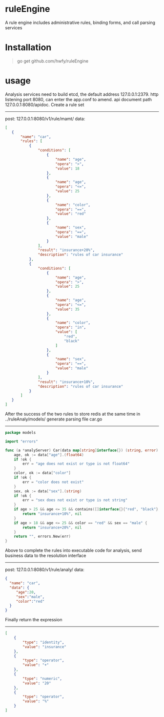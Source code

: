 # ruleEngine
A rule engine includes administrative rules, binding forms, and call parsing services
# Installation
> go get github.com/hwfy/ruleEngine
# usage
Analysis services need to build etcd, the default address 127.0.0.1:2379. http listening port 8080, can enter the app.conf to amend.  api document path 127.0.0.1:8080/apidoc.
Create a rule set


----------


 post:  127.0.0.1:8080/v1/rule/mamt/
 data: 
 ```json
[
    {
        "name": "car",
        "rules": [
            {
                "conditions": [
                    {
                        "name": "age",
                        "opera": ">",
                        "value": 18
                    },
                    {
                        "name": "age",
                        "opera": "<=",
                        "value": 25
                    },
                    {
                        "name": "color",
                        "opera": "==",
                        "value": "red"
                    },
                    {
                        "name": "sex",
                        "opera": "==",
                        "value": "male"
                    }
                ],
                "result": "insurance+20%",
                "description": "rules of car insurance"
            },
            {
                "conditions": [
                    {
                        "name": "age",
                        "opera": ">",
                        "value": 25
                    },
                    {
                        "name": "age",
                        "opera": "<=",
                        "value": 35
                    },
                    {
                        "name": "color",
                        "opera": "in",
                        "value": [
                            "red",
                            "black"
                        ]
                    },
                    {
                        "name": "sex",
                        "opera": "==",
                        "value": "male"
                    }
                ],
                "result": "insurance+10%",
                "description": "rules of car insurance"
            }
        ]
    }
]
```
After the success of the two rules to store redis at the same time in ../ruleAnaly/models/ generate parsing file car.go


----------


```go
package models

import "errors"

func (a *analyServer) Car(data map[string]interface{}) (string, error) {
	age, ok := data["age"].(float64)
	if !ok {
		err = "age does not exist or type is not float64"
	}
	color, ok := data["color"]
	if !ok {
		err = "color does not exist"
	}
	sex, ok := data["sex"].(string)
	if !ok {
		err = "sex does not exist or type is not string"
	}
	if age > 25 && age <= 35 && contains([]interface{}{"red", "black"}, color) && sex == "male" {
		return "insurance+10%", nil
	}
	if age > 18 && age <= 25 && color == "red" && sex == "male" {
		return "insurance+20%", nil
	}
	return "", errors.New(err)
}
```
Above to complete the rules into executable code for analysis, send business data to the resolution interface


----------


post:  127.0.0.1:8080/v1/rule/analy/
data:  
```json
{
  "name": "car",
  "data": {
     "age":20,
     "sex":"male",
     "color":"red"
  }
}
```
Finally return the expression


----------


```json
[
    {
        "type": "identity",
        "value": "insurance"
    },
    {
        "type": "operator",
        "value": "+"
    },
    {
        "type": "numeric",
        "value": "20"
    },
    {
        "type": "operator",
        "value": "%"
    }
]
```